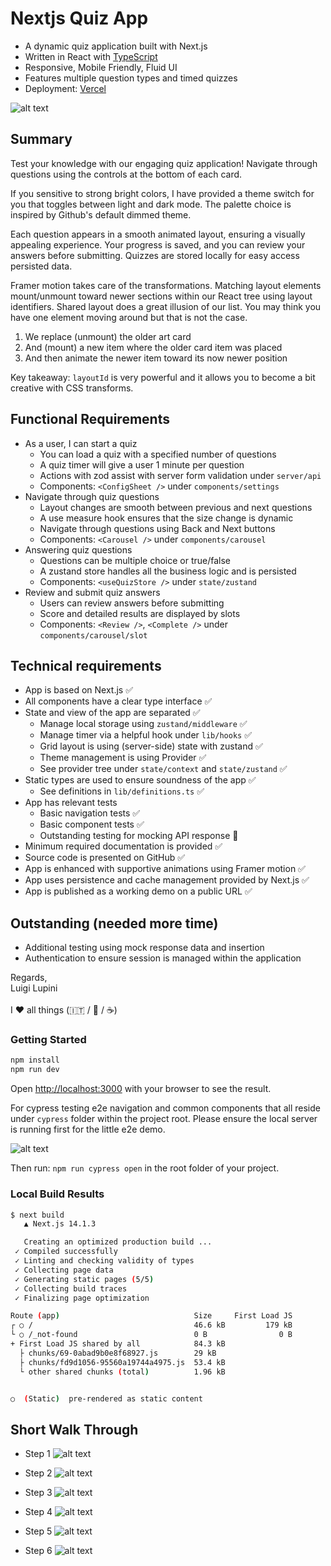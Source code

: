 # Nextjs Quiz App

- A dynamic quiz application built with Next.js
- Written in React with [TypeScript](https://www.typescriptlang.org/)
- Responsive, Mobile Friendly, Fluid UI
- Features multiple question types and timed quizzes
- Deployment: [Vercel](https://next-quiz-app-demo.vercel.app/)

![alt text](./docs/capture-walk-1.png)

## Summary

Test your knowledge with our engaging quiz application! Navigate through questions using the controls at the bottom of each card.

If you sensitive to strong bright colors, I have provided a theme switch for you that toggles between light and dark mode. The palette choice is inspired by Github's default dimmed theme.

Each question appears in a smooth animated layout, ensuring a visually appealing experience. Your progress is saved, and you can review your answers before submitting. Quizzes are stored locally for easy access persisted data.

Framer motion takes care of the transformations. Matching layout elements mount/unmount toward newer sections within our React tree using layout identifiers. Shared layout does a great illusion of our list. You may think you have one element moving around but that is not the case.

1. We replace (unmount) the older art card
2. And (mount) a new item where the older card item was placed
3. And then animate the newer item toward its now newer position

Key takeaway: `layoutId` is very powerful and it allows you to become a bit creative with CSS transforms.

## Functional Requirements
- As a user, I can start a quiz
  - You can load a quiz with a specified number of questions
  - A quiz timer will give a user 1 minute per question
  - Actions with zod assist with server form validation under `server/api`
  - Components: `<ConfigSheet />` under `components/settings`
- Navigate through quiz questions
  - Layout changes are smooth between previous and next questions
  - A use measure hook ensures that the size change is dynamic
  - Navigate through questions using Back and Next buttons
  - Components: `<Carousel />` under `components/carousel`
- Answering quiz questions
  - Questions can be multiple choice or true/false
  - A zustand store handles all the business logic and is persisted
  - Components: `<useQuizStore />` under `state/zustand`
- Review and submit quiz answers
  - Users can review answers before submitting
  - Score and detailed results are displayed by slots
  - Components: `<Review />`, `<Complete />` under `components/carousel/slot`

## Technical requirements
- App is based on Next.js ✅
- All components have a clear type interface ✅
- State and view of the app are separated ✅
  - Manage local storage using `zustand/middleware` ✅
  - Manage timer via a helpful hook under `lib/hooks` ✅
  - Grid layout is using (server-side) state with zustand ✅
  - Theme management is using Provider ✅
  - See provider tree under `state/context` and `state/zustand` ✅
- Static types are used to ensure soundness of the app ✅
  -  See definitions in `lib/definitions.ts` ✅
- App has relevant tests
  - Basic navigation tests ✅
  - Basic component tests ✅
  - Outstanding testing for mocking API response 😬
- Minimum required documentation is provided ✅
- Source code is presented on GitHub ✅
- App is enhanced with supportive animations using Framer motion ✅
- App uses persistence and cache management provided by Next.js ✅
- App is published as a working demo on a public URL ✅

## Outstanding (needed more time)
- Additional testing using mock response data and insertion
- Authentication to ensure session is managed within the application

Regards, <br />
Luigi Lupini <br />
<br />
I ❤️ all things (🇮🇹 / 🛵 / ☕️)<br />

### Getting Started

```bash
npm install
npm run dev
```

Open [http://localhost:3000](http://localhost:3000) with your browser to see the result.

For cypress testing e2e navigation and common components that all reside under `cypress` folder within the project root. Please ensure the local server is running first for the little e2e demo.

![alt text](./capture-cypress.png)

Then run: `npm run cypress open` in the root folder of your project.

### Local Build Results

```bash
$ next build
   ▲ Next.js 14.1.3

   Creating an optimized production build ...
 ✓ Compiled successfully
 ✓ Linting and checking validity of types
 ✓ Collecting page data
 ✓ Generating static pages (5/5)
 ✓ Collecting build traces
 ✓ Finalizing page optimization

Route (app)                              Size     First Load JS
┌ ○ /                                    46.6 kB         179 kB
└ ○ /_not-found                          0 B                0 B
+ First Load JS shared by all            84.3 kB
  ├ chunks/69-0abad9b0e8f68927.js        29 kB
  ├ chunks/fd9d1056-95560a19744a4975.js  53.4 kB
  └ other shared chunks (total)          1.96 kB


○  (Static)  pre-rendered as static content
```

## Short Walk Through

- Step 1
![alt text](./docs/capture-walk-1.png)

- Step 2
![alt text](./docs/capture-walk-2.png)

- Step 3
![alt text](./docs/capture-walk-3.png)

- Step 4
![alt text](./docs/capture-walk-4.png)

- Step 5
![alt text](./docs/capture-walk-5.png)

- Step 6
![alt text](./docs/capture-walk-6.png)
